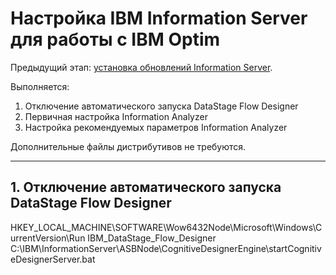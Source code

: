 # Настройка IBM Information Server для работы с IBM Optim

Предыдущий этап:
[установка обновлений Information Server](OptimIisUpdate).

Выполняется:
1. Отключение автоматического запуска DataStage Flow Designer
1. Первичная настройка Information Analyzer
1. Настройка рекомендуемых параметров Information Analyzer

Дополнительные файлы дистрибутивов не требуются.

----

## 1. Отключение автоматического запуска DataStage Flow Designer



HKEY_LOCAL_MACHINE\SOFTWARE\Wow6432Node\Microsoft\Windows\CurrentVersion\Run
IBM_DataStage_Flow_Designer
C:\IBM\InformationServer\ASBNode\CognitiveDesignerEngine\startCognitiveDesignerServer.bat
